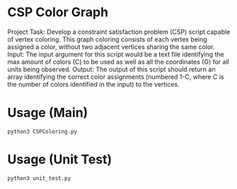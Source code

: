 # CSP Color Graph

Project Task: Develop a constraint satisfaction problem (CSP) script capable of vertex coloring. This graph coloring consists of each vertex being assigned a color, without two adjacent vertices sharing the same color. 
Input: The input argument for this script would be a text file identifying the max amount of colors (C) to be used as well as all the coordinates (G) for all units being observed. 
Output: The output of this script should return an array identifying the correct color assignments (numbered 1-C, where C is the number of colors identified in the input) to the vertices.

# Usage (Main)

```python3 CSPColoring.py```

# Usage (Unit Test)

```python3 unit_test.py```

